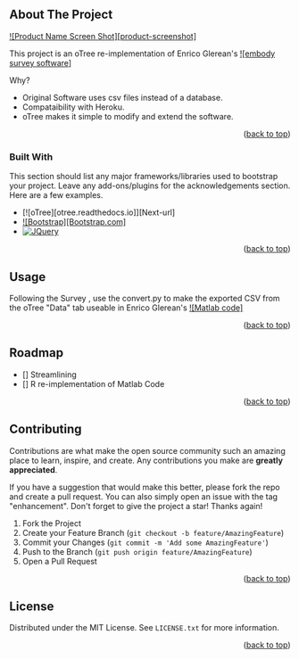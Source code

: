<div id="top"></div>
<!--
*** Thanks for checking out the Best-README-Template. If you have a suggestion
*** that would make this better, please fork the repo and create a pull request
*** or simply open an issue with the tag "enhancement".
*** Don't forget to give the project a star!
*** Thanks again! Now go create something AMAZING! :D
-->



<!-- PROJECT SHIELDS -->
<!--
*** I'm using markdown "reference style" links for readability.
*** Reference links are enclosed in brackets [ ] instead of parentheses ( ).
*** See the bottom of this document for the declaration of the reference variables
*** for contributors-url, forks-url, etc. This is an optional, concise syntax you may use.
*** https://www.markdownguide.org/basic-syntax/#reference-style-links
--

<!-- ABOUT THE PROJECT -->
## About The Project

[![Product Name Screen Shot][product-screenshot]](https://example.com)

This project is an oTree re-implementation of Enrico Glerean's [![embody survey software]][Enrico-url]

Why?
* Original Software uses csv files instead of a database.
* Compataibility with Heroku.
* oTree makes it simple to modify and extend the software.



<p align="right">(<a href="#top">back to top</a>)</p>



### Built With

This section should list any major frameworks/libraries used to bootstrap your project. Leave any add-ons/plugins for the acknowledgements section. Here are a few examples.

* [![oTree][otree.readthedocs.io]][Next-url]
* [![Bootstrap][Bootstrap.com]][Bootstrap-url]
* [![JQuery][JQuery.com]][JQuery-url]

<p align="right">(<a href="#top">back to top</a>)</p>



<!-- USAGE EXAMPLES -->
## Usage

Following the Survey , use the convert.py to make the exported CSV from the oTree "Data" tab useable in Enrico Glerean's [![Matlab code]][Enrico-url2]

<p align="right">(<a href="#top">back to top</a>)</p>



<!-- ROADMAP -->
## Roadmap

- [] Streamlining
- [] R re-implementation of Matlab Code




<p align="right">(<a href="#top">back to top</a>)</p>



<!-- CONTRIBUTING -->
## Contributing

Contributions are what make the open source community such an amazing place to learn, inspire, and create. Any contributions you make are **greatly appreciated**.

If you have a suggestion that would make this better, please fork the repo and create a pull request. You can also simply open an issue with the tag "enhancement".
Don't forget to give the project a star! Thanks again!

1. Fork the Project
2. Create your Feature Branch (`git checkout -b feature/AmazingFeature`)
3. Commit your Changes (`git commit -m 'Add some AmazingFeature'`)
4. Push to the Branch (`git push origin feature/AmazingFeature`)
5. Open a Pull Request

<p align="right">(<a href="#top">back to top</a>)</p>



<!-- LICENSE -->
## License

Distributed under the MIT License. See `LICENSE.txt` for more information.

<p align="right">(<a href="#top">back to top</a>)</p>









<!-- MARKDOWN LINKS & IMAGES -->
<!-- https://www.markdownguide.org/basic-syntax/#reference-style-links -->
[JQuery.com]: https://img.shields.io/badge/jQuery-0769AD?style=for-the-badge&logo=jquery&logoColor=white
[JQuery-url]: https://jquery.com 
[oTree-url]: https://otree.readthedocs.io/
[Bootstrap-url]: https://getbootstrap.com/
[Enrico-url]: https://version.aalto.fi/gitlab/eglerean/embody
[Enrico-url2]: https://version.aalto.fi/gitlab/eglerean/embody/-/tree/master/matlab
